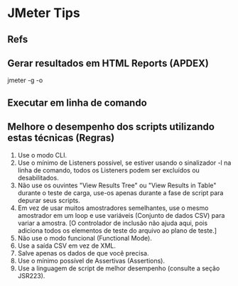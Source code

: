 # JMeter Tips

## Refs


## Gerar resultados em HTML Reports (APDEX)

jmeter -g <log file> -o <Path to output folder>
  
## Executar em linha de comando

## Melhore o desempenho dos scripts utilizando estas técnicas (Regras)

<ol>
  <li>Use o modo CLI.</li>
  <li>Use o mínimo de Listeners possível, se estiver usando o sinalizador -l na linha de comando, todos os Listeners podem ser excluídos ou desabilitados.</li>
  <li>Não use os ouvintes "View Results Tree" ou "View Results in Table" durante o teste de carga, use-os apenas durante a fase de script para depurar seus scripts.</li>
  <li>Em vez de usar muitos amostradores semelhantes, use o mesmo amostrador em um loop e use variáveis (Conjunto de dados CSV) para variar a amostra. [O controlador de inclusão não ajuda aqui, pois adiciona todos os elementos de teste do arquivo ao plano de teste.]</li>
  <li>Não use o modo funcional (Functional Mode).</li>
  <li>Use a saída CSV em vez de XML.</li>
  <li>Salve apenas os dados de que você precisa.</li>
  <li>Use o mínimo possível de Assertivas (Assertions).</li>
  <li>Use a linguagem de script de melhor desempenho (consulte a seção JSR223).</li>
</ol>
